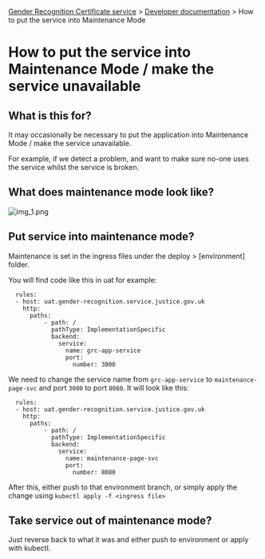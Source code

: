 
[Gender Recognition Certificate service](../README.md) >
[Developer documentation](README.md) >
How to put the service into Maintenance Mode

# How to put the service into Maintenance Mode / make the service unavailable

## What is this for?
It may occasionally be necessary to put the application into Maintenance Mode / make the service unavailable.

For example, if we detect a problem, and want to make sure no-one uses the service whilst the service is broken.


## What does maintenance mode look like?
![img_1.png](img_1.png)


## Put service into maintenance mode?

Maintenance is set in the ingress files under the deploy > [environment] folder.

You will find code like this in uat for example:

```
  rules:
  - host: uat.gender-recognition.service.justice.gov.uk
    http:
      paths:
          - path: /
            pathType: ImplementationSpecific
            backend:
              service:
                name: grc-app-service
                port: 
                  number: 3000
```

We need to change the service name from `grc-app-service` to `maintenance-page-svc` and port `3000` to port `8080`. It will look like this:

```
  rules:
  - host: uat.gender-recognition.service.justice.gov.uk
    http:
      paths:
          - path: /
            pathType: ImplementationSpecific
            backend:
              service:
                name: maintenance-page-svc
                port: 
                  number: 8080
```

After this, either push to that environment branch, or simply apply the change using `kubectl apply -f <ingress file>`

## Take service out of maintenance mode?

Just reverse back to what it was and either push to environment or apply with kubectl.



